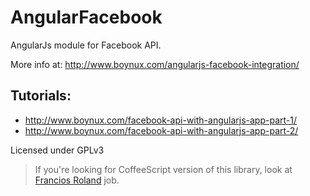 AngularFacebook
===============

AngularJs module for Facebook API.

More info at: http://www.boynux.com/angularjs-facebook-integration/

Tutorials:
----------
* http://www.boynux.com/facebook-api-with-angularjs-app-part-1/
* http://www.boynux.com/facebook-api-with-angularjs-app-part-2/

Licensed under GPLv3


> If you're looking for CoffeeScript version of this library, look at [Francios Roland](https://github.com/francois-roland/AngularFacebook) job.
